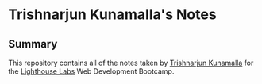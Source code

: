 # Trishnarjun Kunamalla's Notes

## Summary
This repository contains all of the notes taken by [Trishnarjun Kunamalla](https://github.com/Trishnarjun) for the [Lighthouse Labs](https://www.lighthouselabs.ca) Web Development Bootcamp.